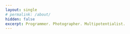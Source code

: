 ```yaml
---
layout: single
# permalink: /about/
hidden: false
excerpt: Programmer. Photographer. Multipotentialist.
---
```


